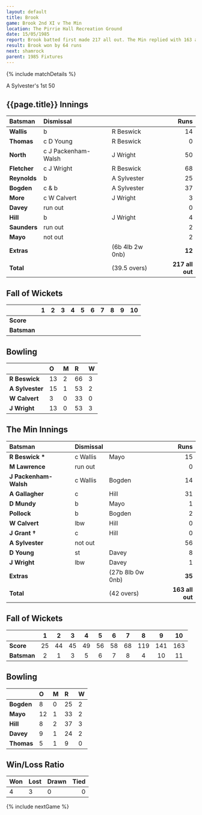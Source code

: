 ```yaml
---
layout: default
title: Brook
game: Brook 2nd XI v The Min
location: The Pirrie Hall Recreation Ground
date: 15/05/1985
report: Brook batted first made 217 all out. The Min replied with 163 all out.
result: Brook won by 64 runs
next: shamrock
parent: 1985 Fixtures
---
```


{% include matchDetails %}

A Sylvester's 1st 50

## {{page.title}} Innings

| Batsman | Dismissal |  | Runs |
|:---|:---|---|---:|
| **Wallis** | b | R Beswick | 14 |
| **Thomas** | c D Young | R Beswick | 0 |
| **North** | c J Packenham-Walsh | J Wright | 50 |
| **Fletcher** | c J Wright | R Beswick | 68 |
| **Reynolds** | b | A Sylvester | 25 |
| **Bogden** | c & b | A Sylvester | 37 |
| **More** | c W Calvert | J Wright | 3 |
| **Davey** | run out |  | 0 |
| **Hill** | b | J Wright | 4 |
| **Saunders** | run out |  | 2 |
| **Mayo** | not out | | 2 |
| **Extras** | | (6b 4lb 2w 0nb) | **12** |
| **Total** | | (39.5 overs) | **217 all out** |

## Fall of Wickets

| | 1 | 2 | 3 | 4 | 5 | 6 | 7 | 8 | 9 | 10 |
|---|:---:|:---:|:---:|:---:|:---:|:---:|:---:|:---:|:---:|:---:|
| **Score** |  |  |  |  |  |  |  |  |  |  |
| **Batsman** |  |  |  |  |  |  |  |  |  |  |

## Bowling

| | O | M | R | W |
|---|:---|:---|:---|:---|
| **R Beswick** | 13 | 2 | 66 | 3 |
| **A Sylvester** | 15 | 1 | 53 | 2 |
| **W Calvert** | 3 | 0 | 33 | 0 |
| **J Wright** | 13 | 0 | 53 | 3 |

## The Min Innings

| Batsman | Dismissal |  | Runs |
|:---|:---|---|---:|
| **R Beswick &#42;** | c Wallis | Mayo | 15 |
| **M Lawrence** | run out |  | 0 |
| **J Packenham-Walsh** | c Wallis | Bogden | 14 |
| **A Gallagher** | c | Hill | 31 |
| **D Mundy** | b  | Mayo | 1 |
| **Pollock** | b | Bogden | 2 |
| **W Calvert** | lbw | Hill | 0 |
| **J Grant &#8224;** | c | Hill | 0 |
| **A Sylvester** | not out |  | 56 |
| **D Young** | st | Davey | 8 |
| **J Wright** | lbw | Davey | 1 |
| **Extras** | | (27b 8lb 0w 0nb) | **35** |
| **Total** | | (42 overs) | **163 all out** |

## Fall of Wickets

| | 1 | 2 | 3 | 4 | 5 | 6 | 7 | 8 | 9 | 10 |
|---|:---:|:---:|:---:|:---:|:---:|:---:|:---:|:---:|:---:|:---:|
| **Score** | 25 | 44 | 45 | 49 | 56 | 58 | 68 | 119 | 141 | 163 |
| **Batsman** | 2 | 1 | 3 | 5 | 6 | 7 | 8 | 4 | 10 | 11 |

## Bowling

| | O | M | R | W |
|---|:---|:---|:---|:---|
| **Bogden** | 8 | 0 | 25 | 2 |
| **Mayo** | 12 | 1 | 33 | 2 |
| **Hill** | 8 | 2 | 37 | 3 |
| **Davey** | 9 | 1 | 24 | 2 |
| **Thomas** | 5 | 1 | 9 | 0 |

## Win/Loss Ratio

| Won | Lost | Drawn | Tied |
|:---|:---|:---|---:|
| 4 | 3 | 0 | 0 |

{% include nextGame %}